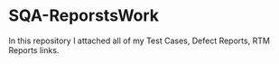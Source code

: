 # SQA-ReporstsWork
In this repository I attached all of my Test Cases, Defect Reports, RTM Reports links.  
